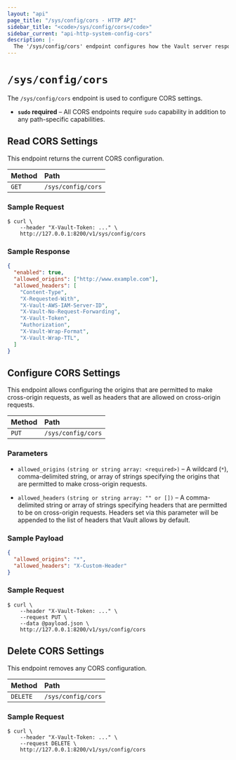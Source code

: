 ```yaml
---
layout: "api"
page_title: "/sys/config/cors - HTTP API"
sidebar_title: "<code>/sys/config/cors</code>"
sidebar_current: "api-http-system-config-cors"
description: |-
  The '/sys/config/cors' endpoint configures how the Vault server responds to cross-origin requests.
---
```


# `/sys/config/cors`

The `/sys/config/cors` endpoint is used to configure CORS settings.

- **`sudo` required** – All CORS endpoints require `sudo` capability in
  addition to any path-specific capabilities.

## Read CORS Settings

This endpoint returns the current CORS configuration.

| Method   | Path                         |
| :--------------------------- | :--------------------- |
| `GET`    | `/sys/config/cors` |

### Sample Request

```
$ curl \
    --header "X-Vault-Token: ..." \
    http://127.0.0.1:8200/v1/sys/config/cors
```

### Sample Response

```json
{
  "enabled": true,
  "allowed_origins": ["http://www.example.com"],
  "allowed_headers": [
    "Content-Type",
    "X-Requested-With",
    "X-Vault-AWS-IAM-Server-ID",
    "X-Vault-No-Request-Forwarding",
    "X-Vault-Token",
    "Authorization",
    "X-Vault-Wrap-Format",
    "X-Vault-Wrap-TTL",
  ]
}
```

## Configure CORS Settings

This endpoint allows configuring the origins that are permitted to make
cross-origin requests, as well as headers that are allowed on cross-origin requests.

| Method   | Path                         |
| :--------------------------- | :--------------------- |
| `PUT`    | `/sys/config/cors` |

### Parameters

- `allowed_origins` `(string or string array: <required>)` – A wildcard (`*`), comma-delimited string, or array of strings specifying the origins that are permitted to make cross-origin requests.

- `allowed_headers` `(string or string array: "" or [])` – A comma-delimited string or array of strings specifying headers that are permitted to be on cross-origin requests. Headers set via this parameter will be appended to the list of headers that Vault allows by default.

### Sample Payload

```json
{
  "allowed_origins": "*",
  "allowed_headers": "X-Custom-Header"
}
```

### Sample Request

```
$ curl \
    --header "X-Vault-Token: ..." \
    --request PUT \
    --data @payload.json \
    http://127.0.0.1:8200/v1/sys/config/cors
```

## Delete CORS Settings

This endpoint removes any CORS configuration.

| Method   | Path                         |
| :--------------------------- | :--------------------- |
| `DELETE` | `/sys/config/cors` |

### Sample Request

```
$ curl \
    --header "X-Vault-Token: ..." \
    --request DELETE \
    http://127.0.0.1:8200/v1/sys/config/cors
```
